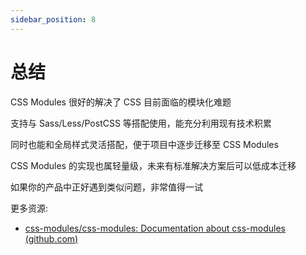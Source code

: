 ```yaml
---
sidebar_position: 8
---
```


# 总结

CSS Modules 很好的解决了 CSS 目前面临的模块化难题

支持与 Sass/Less/PostCSS 等搭配使用，能充分利用现有技术积累

同时也能和全局样式灵活搭配，便于项目中逐步迁移至 CSS Modules

CSS Modules 的实现也属轻量级，未来有标准解决方案后可以低成本迁移

如果你的产品中正好遇到类似问题，非常值得一试

更多资源:

- [css-modules/css-modules: Documentation about css-modules (github.com)](https://github.com/css-modules/css-modules)